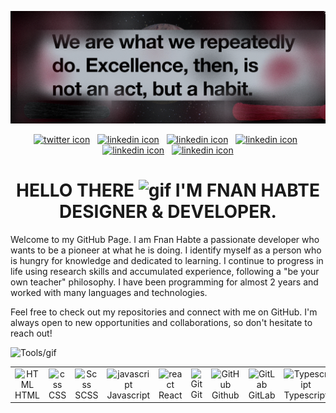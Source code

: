![Quote](https://github.com/Fnanhabte/fnanhabte/blob/main/Image.gif)
<div align="center">
 <a href="https://twitter.com/GoodxHope"><img src="https://img.shields.io/badge/Twitter-purple?logo=Twitter&logoColor=white&style=for-the-badge" alt="twitter icon"></a>
   &nbsp <a href="https://www.linkedin.com/in/fnan-habte-8483b0247/"><img src="https://img.shields.io/badge/linkedin-blue?logo=linkedin&logoColor=white&style=for-the-badge" alt="linkedin icon"></a>
    &nbsp <a href="https://www.instagram.com/fnanthegoat/?hl=en"><img src="https://img.shields.io/badge/instagram-orange?logo=instagram&logoColor=white&style=for-the-badge" alt="linkedin icon"></a>
     &nbsp <a href=" https://www.facebook.com/fnan.habte.7"><img src="https://img.shields.io/badge/facebook-skyblue?logo=instagram&logoColor=white&style=for-the-badge" alt="linkedin icon" max-width=></a>
     &nbsp  <a href="https://dribbble.com/yonifnan"><img src="https://img.shields.io/badge/dribbble-pink?logo=instagram&logoColor=white&style=for-the-badge" alt="linkedin icon"></a>
      &nbsp  <a href="https://www.behance.net/fnanhabte"><img src="https://img.shields.io/badge/behance-DARKGOLDENROD?logo=instagram&logoColor=white&style=for-the-badge" alt="linkedin icon"></a>
</div>

<h1 align="center"> HELLO THERE <img src="https://github.com/Fnanhabte/fnanhabte/blob/main/universe.gif" alt="gif" width="8%"> I'M FNAN HABTE DESIGNER & DEVELOPER.</h1>
<p> Welcome to my GitHub Page. I am Fnan Habte a passionate developer who wants to be a pioneer at what he is doing. I identify myself as a person who is hungry for knowledge and dedicated to learning. I continue to progress in life using research skills and accumulated experience, following a "be your own teacher" philosophy. I have been programming for almost 2 years and worked with many languages and technologies. 

Feel free to check out my repositories and connect with me on GitHub. I'm always open to new opportunities and collaborations, so don't hesitate to reach out!

<img src="https://github.com/Fnanhabte/fnanhabte/blob/main/skills-tools.gif" alt="Tools/gif">
 
  <table>
  
  <td align="center"  width="96">
    <img src="https://skillicons.dev/icons?i=html" width="48" height="48" alt="HTML" />
  <br>HTML
</td>
  <td align="center" width="96">
    <img src="https://skillicons.dev/icons?i=css" width="48" height="48" alt="css" />
  <br>CSS
</td>
  <td align="center" width="96">
    <img src="https://skillicons.dev/icons?i=scss" width="48" height="48" alt="Scss" />
  <br>SCSS
</td>
<td align="center" width="96">
      <img src="https://skillicons.dev/icons?i=javascript" width="48" height="48" alt="javascript" />
  <br>Javascript
</td>
   <td align="center" width="96">
    <img src="https://skillicons.dev/icons?i=react" width="48" height="48" alt="react" />
  <br>React
</td>
<td align="center" width="96"> 
        <img src="https://user-images.githubusercontent.com/25181517/192108372-f71d70ac-7ae6-4c0d-8395-51d8870c2ef0.png" width="48" height="48" alt="Git" />
      <br>Git
    </td>
<td align="center" width="96">
<img src="https://user-images.githubusercontent.com/25181517/192108374-8da61ba1-99ec-41d7-80b8-fb2f7c0a4948.png" width="48" height="48" alt="GitHub" />
<br>Github
</td>
<td align="center"  width="96">
    <img src="https://user-images.githubusercontent.com/25181517/192108376-c675d39b-90f6-4073-bde6-5a9291644657.png" width="48" height="48" alt="GitLab" />
  <br>GitLab
</td>
<td align="center" width="96">
      <img src="https://skillicons.dev/icons?i=typescript" width="48" height="48" alt="Typescript" />
  <br>Typescript
</td>
<td align="center"  width="96">
  <img src="https://skillicons.dev/icons?i=bootstrap" width="48" height="48" alt="bootstrap" />
<br>Bootstrap
</td>
<td align="center" width="96">
    <img src="https://skillicons.dev/icons?i=tailwind" width="48" height="48" alt="tailwind" />
  <br>Tailwind
</td>

</table>


